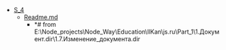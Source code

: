 - <a href = "F:\Node_projects\Node_Way\Education\Education_Store\S_4\cat.S_4\dir.S_4.md">S_4</a>
    - <a href = "F:\Node_projects\Node_Way\Education\Education_Store\S_4\Readme.md">Readme.md</a>
        - *# from E:\Node_projects\Node_Way\Education\IlKan\js.ru\Part_1\1.Документ.dir\1.7.Изменение_документа.dir
